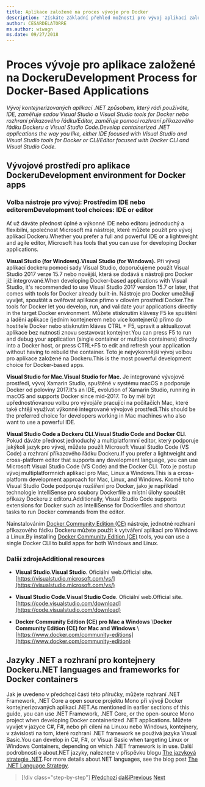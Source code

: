 ```yaml
---
title: Aplikace založené na proces vývoje pro Docker
description: 'Získáte základní přehled možností pro vývoj aplikací založených na Dockeru. Díky volbě Visual Studio pro Windows, Visual Studio pro Mac nebo Visual Studio Code pro podporu více platforem (Windows, Mac a Linux).'
author: CESARDELATORRE
ms.author: wiwagn
ms.date: 09/27/2018
---
```

# <a name="development-process-for-docker-based-applications"></a><span data-ttu-id="c44c2-104">Proces vývoje pro aplikace založené na Dockeru</span><span class="sxs-lookup"><span data-stu-id="c44c2-104">Development Process for Docker-Based Applications</span></span>

<span data-ttu-id="c44c2-105">*Vývoj kontejnerizovaných aplikací .NET způsobem, který rádi používáte, IDE, zaměřuje sadou Visual Studio a Visual Studio tools for Docker nebo rozhraní příkazového řádku/Editor, zaměřuje pomocí rozhraní příkazového řádku Dockeru a Visual Studio Code.*</span><span class="sxs-lookup"><span data-stu-id="c44c2-105">*Develop containerized .NET applications the way you like, either IDE focused with Visual Studio and Visual Studio tools for Docker or CLI/Editor focused with Docker CLI and Visual Studio Code.*</span></span>

## <a name="development-environment-for-docker-apps"></a><span data-ttu-id="c44c2-106">Vývojové prostředí pro aplikace Dockeru</span><span class="sxs-lookup"><span data-stu-id="c44c2-106">Development environment for Docker apps</span></span>

### <a name="development-tool-choices-ide-or-editor"></a><span data-ttu-id="c44c2-107">Volba nástroje pro vývoj: Prostředím IDE nebo editorem</span><span class="sxs-lookup"><span data-stu-id="c44c2-107">Development tool choices: IDE or editor</span></span>

<span data-ttu-id="c44c2-108">Ať už dáváte přednost úplné a výkonné IDE nebo editoru jednoduchý a flexibilní, společnost Microsoft má nástroje, které můžete použít pro vývoj aplikací Dockeru.</span><span class="sxs-lookup"><span data-stu-id="c44c2-108">Whether you prefer a full and powerful IDE or a lightweight and agile editor, Microsoft has tools that you can use for developing Docker applications.</span></span>

<span data-ttu-id="c44c2-109">**Visual Studio (for Windows).**</span><span class="sxs-lookup"><span data-stu-id="c44c2-109">**Visual Studio (for Windows).**</span></span> <span data-ttu-id="c44c2-110">Při vývoji aplikací dockeru pomocí sady Visual Studio, doporučujeme použít Visual Studio 2017 verze 15.7 nebo novější, která se dodává s nástroji pro Docker již integrované.</span><span class="sxs-lookup"><span data-stu-id="c44c2-110">When developing Docker-based applications with Visual Studio, it's recommended to use Visual Studio 2017 version 15.7 or later, that comes with tools for Docker already built-in.</span></span> <span data-ttu-id="c44c2-111">Nástroje pro Docker umožňují vyvíjet, spouštět a ověřovat aplikace přímo v cílovém prostředí Docker.</span><span class="sxs-lookup"><span data-stu-id="c44c2-111">The tools for Docker let you develop, run, and validate your applications directly in the target Docker environment.</span></span> <span data-ttu-id="c44c2-112">Můžete stisknutím klávesy F5 ke spuštění a ladění aplikace (jedním kontejnerem nebo více kontejnerů) přímo do hostitele Docker nebo stisknutím kláves CTRL + F5, upravit a aktualizovat aplikace bez nutnosti znovu sestavovat kontejner.</span><span class="sxs-lookup"><span data-stu-id="c44c2-112">You can press F5 to run and debug your application (single container or multiple containers) directly into a Docker host, or press CTRL+F5 to edit and refresh your application without having to rebuild the container.</span></span> <span data-ttu-id="c44c2-113">Toto je nejvýkonnější vývoj volbou pro aplikace založené na Dockeru.</span><span class="sxs-lookup"><span data-stu-id="c44c2-113">This is the most powerful development choice for Docker-based apps.</span></span>

<span data-ttu-id="c44c2-114">**Visual Studio for Mac.**</span><span class="sxs-lookup"><span data-stu-id="c44c2-114">**Visual Studio for Mac.**</span></span> <span data-ttu-id="c44c2-115">Je integrované vývojové prostředí, vývoj Xamarin Studio, spuštěné v systému macOS a podporuje Docker od poloviny 2017.</span><span class="sxs-lookup"><span data-stu-id="c44c2-115">It's an IDE, evolution of Xamarin Studio, running in macOS and supports Docker since mid-2017.</span></span> <span data-ttu-id="c44c2-116">To by měl být upřednostňovanou volbu pro vývojáře pracující na počítačích Mac, které také chtějí využívat výkonné integrované vývojové prostředí.</span><span class="sxs-lookup"><span data-stu-id="c44c2-116">This should be the preferred choice for developers working in Mac machines who also want to use a powerful IDE.</span></span>

<span data-ttu-id="c44c2-117">**Visual Studio Code a Dockeru CLI**.</span><span class="sxs-lookup"><span data-stu-id="c44c2-117">**Visual Studio Code and Docker CLI**.</span></span> <span data-ttu-id="c44c2-118">Pokud dáváte přednost jednoduchý a multiplatformní editor, který podporuje jakýkoli jazyk pro vývoj, můžete použít Microsoft Visual Studio Code (VS Code) a rozhraní příkazového řádku Dockeru.</span><span class="sxs-lookup"><span data-stu-id="c44c2-118">If you prefer a lightweight and cross-platform editor that supports any development language, you can use Microsoft Visual Studio Code (VS Code) and the Docker CLI.</span></span> <span data-ttu-id="c44c2-119">Toto je postup vývoj multiplatformních aplikací pro Mac, Linux a Windows.</span><span class="sxs-lookup"><span data-stu-id="c44c2-119">This is a cross-platform development approach for Mac, Linux, and Windows.</span></span> <span data-ttu-id="c44c2-120">Kromě toho Visual Studio Code podporuje rozšíření pro Docker, jako je například technologie IntelliSense pro soubory Dockerfile a místní úlohy spouštět příkazy Dockeru z editoru.</span><span class="sxs-lookup"><span data-stu-id="c44c2-120">Additionally, Visual Studio Code supports extensions for Docker such as IntelliSense for Dockerfiles and shortcut tasks to run Docker commands from the editor.</span></span>

<span data-ttu-id="c44c2-121">Nainstalováním [Docker Community Edition (CE)](https://www.docker.com/community-edition) nástroje, jednotné rozhraní příkazového řádku Dockeru můžete použít k vytváření aplikací pro Windows a Linux.</span><span class="sxs-lookup"><span data-stu-id="c44c2-121">By installing [Docker Community Edition (CE)](https://www.docker.com/community-edition) tools, you can use a single Docker CLI to build apps for both Windows and Linux.</span></span>

### <a name="additional-resources"></a><span data-ttu-id="c44c2-122">Další zdroje</span><span class="sxs-lookup"><span data-stu-id="c44c2-122">Additional resources</span></span>

- <span data-ttu-id="c44c2-123">**Visual Studio**.</span><span class="sxs-lookup"><span data-stu-id="c44c2-123">**Visual Studio**.</span></span> <span data-ttu-id="c44c2-124">Oficiální web.</span><span class="sxs-lookup"><span data-stu-id="c44c2-124">Official site.</span></span> \
  [https://visualstudio.microsoft.com/vs/](https://visualstudio.microsoft.com/vs/)

- <span data-ttu-id="c44c2-125">**Visual Studio Code**.</span><span class="sxs-lookup"><span data-stu-id="c44c2-125">**Visual Studio Code**.</span></span> <span data-ttu-id="c44c2-126">Oficiální web.</span><span class="sxs-lookup"><span data-stu-id="c44c2-126">Official site.</span></span> \
  [https://code.visualstudio.com/download](https://code.visualstudio.com/download)

- <span data-ttu-id="c44c2-127">**Docker Community Edition (CE) pro Mac a Windows** \\</span><span class="sxs-lookup"><span data-stu-id="c44c2-127">**Docker Community Edition (CE) for Mac and Windows** \\</span></span>
  [https://www.docker.com/community-editions](https://www.docker.com/community-edition)

## <a name="net-languages-and-frameworks-for-docker-containers"></a><span data-ttu-id="c44c2-128">Jazyky .NET a rozhraní pro kontejnery Dockeru</span><span class="sxs-lookup"><span data-stu-id="c44c2-128">.NET languages and frameworks for Docker containers</span></span>

<span data-ttu-id="c44c2-129">Jak je uvedeno v předchozí části této příručky, můžete rozhraní .NET Framework, .NET Core a open source projektu Mono při vývoji Docker kontejnerizovaných aplikací .NET.</span><span class="sxs-lookup"><span data-stu-id="c44c2-129">As mentioned in earlier sections of this guide, you can use .NET Framework, .NET Core, or the open-source Mono project when developing Docker containerized .NET applications.</span></span> <span data-ttu-id="c44c2-130">Můžete vyvíjet v jazyce C\#, F\#, nebo při cílení na Linuxu nebo Windows, kontejnery, v závislosti na tom, které rozhraní .NET framework se používá jazyka Visual Basic.</span><span class="sxs-lookup"><span data-stu-id="c44c2-130">You can develop in C\#, F\#, or Visual Basic when targeting Linux or Windows Containers, depending on which .NET framework is in use.</span></span> <span data-ttu-id="c44c2-131">Další podrobnosti o about.NET jazyky, naleznete v příspěvku blogu [The jazyková strategie .NET](https://devblogs.microsoft.com/dotnet/the-net-language-strategy/).</span><span class="sxs-lookup"><span data-stu-id="c44c2-131">For more details about.NET languages, see the blog post [The .NET Language Strategy](https://devblogs.microsoft.com/dotnet/the-net-language-strategy/).</span></span>

>[!div class="step-by-step"]
><span data-ttu-id="c44c2-132">[Předchozí](../architect-microservice-container-applications/using-azure-service-fabric.md)
>[další](docker-app-development-workflow.md)</span><span class="sxs-lookup"><span data-stu-id="c44c2-132">[Previous](../architect-microservice-container-applications/using-azure-service-fabric.md)
[Next](docker-app-development-workflow.md)</span></span>